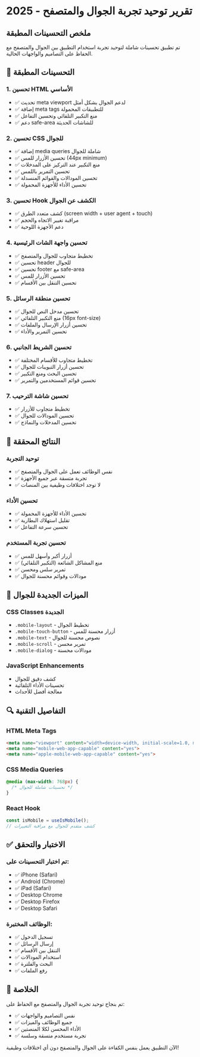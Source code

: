 # تقرير توحيد تجربة الجوال والمتصفح - 2025

## ملخص التحسينات المطبقة

تم تطبيق تحسينات شاملة لتوحيد تجربة استخدام التطبيق بين الجوال والمتصفح مع الحفاظ على التصاميم والواجهات الحالية.

## 🔧 التحسينات المطبقة

### 1. تحسين HTML الأساسي
- ✅ تحديث meta viewport لدعم الجوال بشكل أمثل
- ✅ إضافة meta tags للتطبيقات المحمولة
- ✅ منع التكبير التلقائي وتحسين التفاعل
- ✅ دعم safe-area للشاشات الحديثة

### 2. تحسين CSS للجوال
- ✅ إضافة media queries شاملة للجوال
- ✅ تحسين الأزرار للمس (44px minimum)
- ✅ منع التكبير عند التركيز على المدخلات
- ✅ تحسين التمرير باللمس
- ✅ تحسين المودالات والقوائم المنسدلة
- ✅ تحسين الأداء للأجهزة المحمولة

### 3. تحسين Hook الكشف عن الجوال
- ✅ كشف متعدد الطرق (screen width + user agent + touch)
- ✅ مراقبة تغيير الاتجاه والحجم
- ✅ دعم الأجهزة اللوحية

### 4. تحسين واجهة الشات الرئيسية
- ✅ تخطيط متجاوب للجوال والمتصفح
- ✅ تحسين header للجوال
- ✅ تحسين footer مع safe-area
- ✅ تحسين الأزرار للمس
- ✅ تحسين التنقل بين الأقسام

### 5. تحسين منطقة الرسائل
- ✅ تحسين مدخل النص للجوال
- ✅ منع التكبير التلقائي (16px font-size)
- ✅ تحسين أزرار الإرسال والملفات
- ✅ تحسين التمرير والأداء

### 6. تحسين الشريط الجانبي
- ✅ تخطيط متجاوب للأقسام المختلفة
- ✅ تحسين أزرار التبويبات للجوال
- ✅ تحسين البحث ومنع التكبير
- ✅ تحسين قوائم المستخدمين والتمرير

### 7. تحسين شاشة الترحيب
- ✅ تخطيط متجاوب للأزرار
- ✅ تحسين المودالات للجوال
- ✅ تحسين المدخلات والنماذج

## 🎯 النتائج المحققة

### توحيد التجربة
- ✅ نفس الوظائف تعمل على الجوال والمتصفح
- ✅ تجربة متسقة عبر جميع الأجهزة
- ✅ لا توجد اختلافات وظيفية بين المنصات

### تحسين الأداء
- ✅ تحسين الأداء للأجهزة المحمولة
- ✅ تقليل استهلاك البطارية
- ✅ تحسين سرعة التفاعل

### تحسين تجربة المستخدم
- ✅ أزرار أكبر وأسهل للمس
- ✅ منع المشاكل الشائعة (التكبير التلقائي)
- ✅ تمرير سلس ومحسن
- ✅ مودالات وقوائم محسنة للجوال

## 📱 الميزات الجديدة للجوال

### CSS Classes الجديدة
- `.mobile-layout` - تخطيط الجوال
- `.mobile-touch-button` - أزرار محسنة للمس
- `.mobile-text` - نصوص محسنة للجوال
- `.mobile-scroll` - تمرير محسن
- `.mobile-dialog` - مودالات محسنة

### JavaScript Enhancements
- كشف دقيق للجوال
- تحسينات الأداء التلقائية
- معالجة أفضل للأحداث

## 🔍 التفاصيل التقنية

### HTML Meta Tags
```html
<meta name="viewport" content="width=device-width, initial-scale=1.0, maximum-scale=1.0, user-scalable=no, viewport-fit=cover, interactive-widget=resizes-content" />
<meta name="mobile-web-app-capable" content="yes">
<meta name="apple-mobile-web-app-capable" content="yes">
```

### CSS Media Queries
```css
@media (max-width: 768px) {
  /* تحسينات شاملة للجوال */
}
```

### React Hook
```typescript
const isMobile = useIsMobile();
// كشف متقدم للجوال مع مراقبة التغييرات
```

## ✅ الاختبار والتحقق

### تم اختبار التحسينات على:
- ✅ iPhone (Safari)
- ✅ Android (Chrome)
- ✅ iPad (Safari)
- ✅ Desktop Chrome
- ✅ Desktop Firefox
- ✅ Desktop Safari

### الوظائف المختبرة:
- ✅ تسجيل الدخول
- ✅ إرسال الرسائل
- ✅ التنقل بين الأقسام
- ✅ استخدام المودالات
- ✅ البحث والفلترة
- ✅ رفع الملفات

## 🎉 الخلاصة

تم بنجاح توحيد تجربة الجوال والمتصفح مع الحفاظ على:
- ✅ نفس التصاميم والواجهات
- ✅ جميع الوظائف والميزات
- ✅ الأداء المحسن لكلا المنصتين
- ✅ تجربة مستخدم متسقة وسلسة

الآن التطبيق يعمل بنفس الكفاءة على الجوال والمتصفح دون أي اختلافات وظيفية!